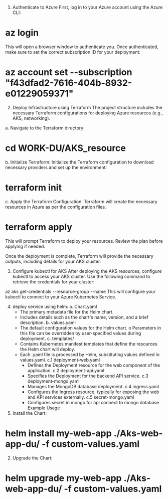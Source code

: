 1. Authenticate to Azure
First, log in to your Azure account using the Azure CLI:

# az login
This will open a browser window to authenticate you. Once authenticated, make sure to set the correct subscription ID for your deployment:

# az account set --subscription "f43dfad2-7616-404b-8932-e01229059371"
2. Deploy Infrastructure using Terraform
The project structure includes the necessary Terraform configurations for deploying Azure resources (e.g., AKS, networking).

a. Navigate to the Terraform directory:

# cd WORK-DU/AKS_resource

b. Initialize Terraform:
Initialize the Terraform configuration to download necessary providers and set up the environment:

# terraform init

c. Apply the Terraform Configuration:
Terraform will create the necessary resources in Azure as per the configuration files.

# terraform apply

This will prompt Terraform to deploy your resources. Review the plan before applying if needed.

Once the deployment is complete, Terraform will provide the necessary outputs, including details for your AKS cluster.

3. Configure kubectl for AKS
After deploying the AKS resources, configure kubectl to access your AKS cluster. Use the following command to retrieve the credentials for your cluster:

az aks get-credentials --resource-group <your-resource-group> --name <your-cluster-name>
This will configure your kubectl to connect to your Azure Kubernetes Service.

4. deploy  service using helm:
    a.	Chart.yaml
    -	The primary metadata file for the Helm chart.
    -	Includes details such as the chart's name, version, and a brief description.
    b.	values.yaml
    -	The default configuration values for the Helm chart.
    o	Parameters in this file can be overridden by user-specified values during deployment.
    c.	templates/
      -	Contains Kubernetes manifest templates that define the resources the Helm chart will deploy.
      -	Each .yaml file is processed by Helm, substituting values defined in values.yaml.
      c.1	deployment-web.yaml
        +  Defines the Deployment resource for the web component of the application.
      c.2	deployment-api.yaml
        + Specifies the Deployment for the backend API service.
      c.3	deployment-mongo.yaml
        + Manages the MongoDB database deployment.
      c.4	ingress.yaml
        + Configures the Ingress resource, typically for exposing the web and API services externally.
      c.5	secret-mongo.yaml
        + Configures secret in mongo for api connect to mongo database
    Example Usage
1.	Install the Chart:
#	helm install my-web-app ./Aks-web-app-du/ -f custom-values.yaml
2.	Upgrade the Chart:
#	helm upgrade my-web-app ./Aks-web-app-du/ -f custom-values.yaml

